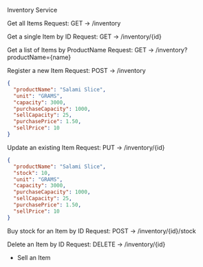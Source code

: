 Inventory Service

Get all Items Request:
GET -> /inventory

Get a single Item by ID Request:
GET -> /inventory/{id}

Get a list of Items by ProductName Request:
GET -> /inventory?productName={name}

Register a new Item Request:
POST -> /inventory
```json
{
  "productName": "Salami Slice",
  "unit": "GRAMS",
  "capacity": 3000,
  "purchaseCapacity": 1000,
  "sellCapacity": 25,
  "purchasePrice": 1.50,
  "sellPrice": 10
}
```

Update an existing Item Request:
PUT -> /inventory/{id}
```json
{
  "productName": "Salami Slice",
  "stock": 10,
  "unit": "GRAMS",
  "capacity": 3000,
  "purchaseCapacity": 1000,
  "sellCapacity": 25,
  "purchasePrice": 1.50,
  "sellPrice": 10
}
```

Buy stock for an Item by ID Request:
POST -> /inventory/{id}/stock

Delete an Item by ID Request:
DELETE -> /inventory/{id}

- Sell an Item